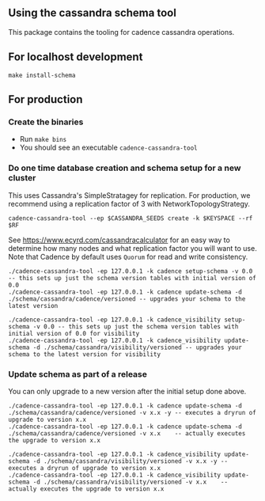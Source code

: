 ## Using the cassandra schema tool
This package contains the tooling for cadence cassandra operations.

## For localhost development
``` 
make install-schema
```

## For production

### Create the binaries
- Run `make bins`
- You should see an executable `cadence-cassandra-tool`

### Do one time database creation and schema setup for a new cluster
This uses Cassandra's SimpleStratagey for replication. For production, we recommend using a replication factor of 3 with NetworkTopologyStrategy.

```
cadence-cassandra-tool --ep $CASSANDRA_SEEDS create -k $KEYSPACE --rf $RF
```

See https://www.ecyrd.com/cassandracalculator for an easy way to determine how many nodes and what replication factor you will want to use.  Note that Cadence by default uses `Quorum` for read and write consistency.

```
./cadence-cassandra-tool -ep 127.0.0.1 -k cadence setup-schema -v 0.0 -- this sets up just the schema version tables with initial version of 0.0
./cadence-cassandra-tool -ep 127.0.0.1 -k cadence update-schema -d ./schema/cassandra/cadence/versioned -- upgrades your schema to the latest version

./cadence-cassandra-tool -ep 127.0.0.1 -k cadence_visibility setup-schema -v 0.0 -- this sets up just the schema version tables with initial version of 0.0 for visibility
./cadence-cassandra-tool -ep 127.0.0.1 -k cadence_visibility update-schema -d ./schema/cassandra/visibility/versioned -- upgrades your schema to the latest version for visibility
```

### Update schema as part of a release
You can only upgrade to a new version after the initial setup done above.

```
./cadence-cassandra-tool -ep 127.0.0.1 -k cadence update-schema -d ./schema/cassandra/cadence/versioned -v x.x -y -- executes a dryrun of upgrade to version x.x
./cadence-cassandra-tool -ep 127.0.0.1 -k cadence update-schema -d ./schema/cassandra/cadence/versioned -v x.x    -- actually executes the upgrade to version x.x

./cadence-cassandra-tool -ep 127.0.0.1 -k cadence_visibility update-schema -d ./schema/cassandra/visibility/versioned -v x.x -y -- executes a dryrun of upgrade to version x.x
./cadence-cassandra-tool -ep 127.0.0.1 -k cadence_visibility update-schema -d ./schema/cassandra/visibility/versioned -v x.x    -- actually executes the upgrade to version x.x
```

